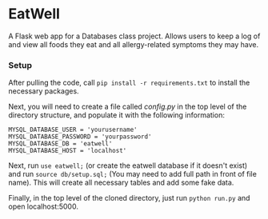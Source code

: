# EatWell
A Flask web app for a Databases class project. Allows users to keep a log of and view all foods they eat and all allergy-related symptoms they may have.

### Setup
After pulling the code, call `pip install -r requirements.txt` to install the necessary packages.

Next, you will need to create a file called *config.py* in the top level of the directory structure, and populate it with the following information:

```
MYSQL_DATABASE_USER = 'yourusername'
MYSQL_DATABASE_PASSWORD = 'yourpassword'
MYSQL_DATABASE_DB = 'eatwell'
MYSQL_DATABASE_HOST = 'localhost' 
```

Next, run `use eatwell;` (or create the eatwell database if it doesn't exist) and run `source db/setup.sql;` (You may need to add full path in front of file name). This will create all necessary tables and add some fake data.

Finally, in the top level of the cloned directory, just run `python run.py` and open localhost:5000.
